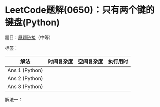 # LeetCode题解(0650)：只有两个键的键盘(Python)

题目：[原题链接](https://leetcode-cn.com/problems/2-keys-keyboard/)（中等）

标签：

| 解法           | 时间复杂度 | 空间复杂度 | 执行用时 |
| -------------- | ---------- | ---------- | -------- |
| Ans 1 (Python) |            |            |          |
| Ans 2 (Python) |            |            |          |
| Ans 3 (Python) |            |            |          |

解法一：

